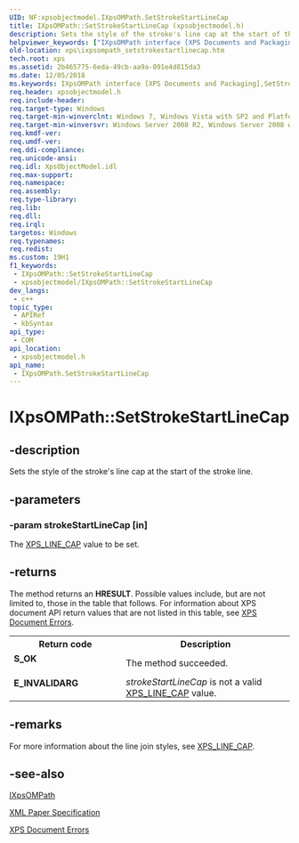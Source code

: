 ```yaml
---
UID: NF:xpsobjectmodel.IXpsOMPath.SetStrokeStartLineCap
title: IXpsOMPath::SetStrokeStartLineCap (xpsobjectmodel.h)
description: Sets the style of the stroke's line cap at the start of the stroke line.
helpviewer_keywords: ["IXpsOMPath interface [XPS Documents and Packaging]","SetStrokeStartLineCap method","IXpsOMPath.SetStrokeStartLineCap","IXpsOMPath::SetStrokeStartLineCap","SetStrokeStartLineCap","SetStrokeStartLineCap method [XPS Documents and Packaging]","SetStrokeStartLineCap method [XPS Documents and Packaging]","IXpsOMPath interface","xps.ixpsompath_setstrokestartlinecap","xpsobjectmodel/IXpsOMPath::SetStrokeStartLineCap"]
old-location: xps\ixpsompath_setstrokestartlinecap.htm
tech.root: xps
ms.assetid: 2b465775-6eda-49cb-aa9a-091e4d815da3
ms.date: 12/05/2018
ms.keywords: IXpsOMPath interface [XPS Documents and Packaging],SetStrokeStartLineCap method, IXpsOMPath.SetStrokeStartLineCap, IXpsOMPath::SetStrokeStartLineCap, SetStrokeStartLineCap, SetStrokeStartLineCap method [XPS Documents and Packaging], SetStrokeStartLineCap method [XPS Documents and Packaging],IXpsOMPath interface, xps.ixpsompath_setstrokestartlinecap, xpsobjectmodel/IXpsOMPath::SetStrokeStartLineCap
req.header: xpsobjectmodel.h
req.include-header: 
req.target-type: Windows
req.target-min-winverclnt: Windows 7, Windows Vista with SP2 and Platform Update for Windows Vista [desktop apps \| UWP apps]
req.target-min-winversvr: Windows Server 2008 R2, Windows Server 2008 with SP2 and Platform Update for Windows Server 2008 [desktop apps \| UWP apps]
req.kmdf-ver: 
req.umdf-ver: 
req.ddi-compliance: 
req.unicode-ansi: 
req.idl: XpsObjectModel.idl
req.max-support: 
req.namespace: 
req.assembly: 
req.type-library: 
req.lib: 
req.dll: 
req.irql: 
targetos: Windows
req.typenames: 
req.redist: 
ms.custom: 19H1
f1_keywords:
 - IXpsOMPath::SetStrokeStartLineCap
 - xpsobjectmodel/IXpsOMPath::SetStrokeStartLineCap
dev_langs:
 - c++
topic_type:
 - APIRef
 - kbSyntax
api_type:
 - COM
api_location:
 - xpsobjectmodel.h
api_name:
 - IXpsOMPath.SetStrokeStartLineCap
---
```


# IXpsOMPath::SetStrokeStartLineCap


## -description

Sets the style of the stroke's line cap at the  start of the stroke line.

## -parameters

### -param strokeStartLineCap [in]

The <a href="/windows/win32/api/xpsobjectmodel/ne-xpsobjectmodel-xps_line_cap">XPS_LINE_CAP</a> value to be set.

## -returns

The method returns an <b>HRESULT</b>. Possible values include, but are not limited to, those in the table that follows. For information about  XPS document API return values that are not listed in this table, see <a href="/previous-versions/windows/desktop/dd372955(v=vs.85)">XPS Document Errors</a>.

<table>
<tr>
<th>Return code</th>
<th>Description</th>
</tr>
<tr>
<td width="40%">
<dl>
<dt><b>S_OK</b></dt>
</dl>
</td>
<td width="60%">
The method succeeded.

</td>
</tr>
<tr>
<td width="40%">
<dl>
<dt><b>E_INVALIDARG </b></dt>
</dl>
</td>
<td width="60%">
<i>strokeStartLineCap</i> is not a valid <a href="/windows/win32/api/xpsobjectmodel/ne-xpsobjectmodel-xps_line_cap">XPS_LINE_CAP</a> value.

</td>
</tr>
</table>

## -remarks

For more information about the line join styles, see <a href="/windows/win32/api/xpsobjectmodel/ne-xpsobjectmodel-xps_line_cap">XPS_LINE_CAP</a>.

## -see-also

<a href="/windows/desktop/api/xpsobjectmodel/nn-xpsobjectmodel-ixpsompath">IXpsOMPath</a>



<a href="https://en.wikipedia.org/wiki/Open_XML_Paper_Specification">XML Paper Specification</a>



<a href="/previous-versions/windows/desktop/dd372955(v=vs.85)">XPS Document Errors</a>